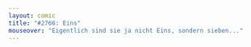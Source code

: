 ```yaml
---
layout: comic
title: "#2766: Eins"
mouseover: "Eigentlich sind sie ja nicht Eins, sondern sieben..."
---
```


